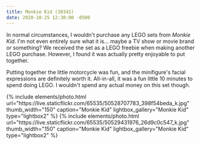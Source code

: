```yaml
---
title: Monkie Kid (30341)
date: 2020-10-25 12:30:00 -0500
---
```


In normal circumstances, I wouldn't purchase any LEGO sets from _Monkie Kid_. I'm not even entirely sure what it is... maybe a TV show or movie brand or something? We received the set as a LEGO freebie when making another LEGO purchase. However, I found it was actually pretty enjoyable to put together.

Putting together the little motorcycle was fun, and the minifigure's facial expressions are definitely worth it. All-in-all, it was a fun little 10 minutes to spend doing LEGO. I wouldn't spend any actual money on this set though.

<div class="text-center">
  {% include elements/photo.html
      url="https://live.staticflickr.com/65535/50528707783_398f54beda_k.jpg"
      thumb_width="150" caption="Monkie Kid" lightbox_gallery="Monkie Kid" type="lightbox2"
  %}
  {% include elements/photo.html
      url="https://live.staticflickr.com/65535/50529431976_26d9c0c547_k.jpg"
      thumb_width="150" caption="Monkie Kid" lightbox_gallery="Monkie Kid" type="lightbox2"
  %}
</div>
